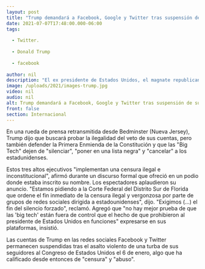 ```yaml
---
layout: post
title: "Trump demandará a Facebook, Google y Twitter tras suspensión de su cuenta."
date: 2021-07-07T17:48:00.000-06:00
tags:
  
  - Twitter.
  
  - Donald Trump
  
  - facebook
  
author: nil
description: "El ex presidente de Estados Unidos, el magnate republicano Donald Trump, anunció hoy que interpondrá una demanda conjunta contra Facebook, Twitter y Google, intensificando su batalla por la presunta censura de la que asegura ser víctima por parte de los gigantes tecnológicos. "
image: /uploads/2021/images-trump.jpg
video: nil
audio: nil
alt: Trump demandará a Facebook, Google y Twitter tras suspensión de su cuenta.
front: false
section: Internacional
---
```


 En una rueda de prensa retransmitida desde Bedminster (Nueva Jersey), Trump dijo que buscará probar la ilegalidad del veto de sus cuentas, pero también defender la Primera Enmienda de la Constitución y que las "Big Tech" dejen de "silenciar", "poner en una lista negra" y "cancelar" a los estadunidenses. 


Estos tres altos ejecutivos "implementan una censura ilegal e inconstitucional", afirmó durante un discurso formal que ofreció en un podio donde estaba inscrito su nombre.
Los espectadores aplaudieron su anuncio. "Estamos pidiendo a la Corte Federal del Distrito Sur de Florida que ordene el fin inmediato de la censura ilegal y vergonzosa por parte de grupos de redes sociales dirigida a estadounidenses", dijo. 
"Exigimos (...) el fin del silencio forzado", reclamó. Agregó que "no hay mejor prueba de que las 'big tech' están fuera de control que el hecho de que prohibieron al presidente de Estados Unidos en funciones" expresarse en sus plataformas, insistió. 

Las cuentas de Trump en las redes sociales Facebook y Twitter permanecen suspendidas tras el asalto violento de una turba de sus seguidores al Congreso de Estados Unidos el 6 de enero, algo que ha calificado desde entonces de "censura" y "abuso". 